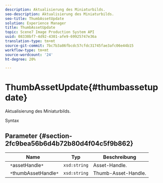 ```yaml
---
description: Aktualisierung des Miniaturbilds.
seo-description: Aktualisierung des Miniaturbilds.
seo-title: ThumbAssetUpdate
solution: Experience Manager
title: ThumbAssetUpdate
topic: Scene7 Image Production System API
uuid: 08330bf7-4d92-4301-afe9-69925747e36a
translation-type: tm+mt
source-git-commit: 7bc7b3a86fbcdc57cfdc31745fae3afc06e44b15
workflow-type: tm+mt
source-wordcount: '24'
ht-degree: 20%

---
```



# ThumbAssetUpdate{#thumbassetupdate}

Aktualisierung des Miniaturbilds.

Syntax

## Parameter {#section-2fc9bea56b6d4b72b80d4f04c5f9b862}

| Name | Typ | Beschreibung |
|---|---|---|
| ` *`assetHandle`*` | `xsd:string` | Asset-Handle. |
| ` *`thumbAssetHandle`*` | `xsd:string` | Thumb-Asset-Handle. |

